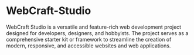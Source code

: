 # WebCraft-Studio
WebCraft Studio is a versatile and feature-rich web development project designed for developers, designers, and hobbyists. The project serves as a comprehensive starter kit or framework to streamline the creation of modern, responsive, and accessible websites and web applications.
